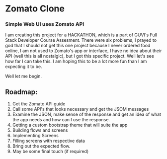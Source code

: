 # Zomato Clone
### Simple Web UI uses Zomato API

I am creating this project for a HACKATHON, which is a part of GUVI's Full Stack Developer Course Assesment. There were six problems, I prayed to god that I should not get this one project because I never ordered food online, I am not used to Zomato's app or interface, I have no idea about their API (well this is all nostalgic), but I got this specific project. Well let's see how far I can take this. I am hoping this to be a lot more fun than I am expecting it to be.

Well let me begin.

Roadmap:
-------

1. Get the Zomato API guide
2. Call some API's that looks necessary and get the JSOM messages
3. Examine the JSON, make sense of the response and get an idea of what the app needs and how can I use the response.
4. Getting a custom bootstrap theme that will suite the app
5. Building flows and screens
6. Implementing Screens
7. Filling screens with respective data
8. Bring out the expected flow.
9. May be some final touch (if required)


